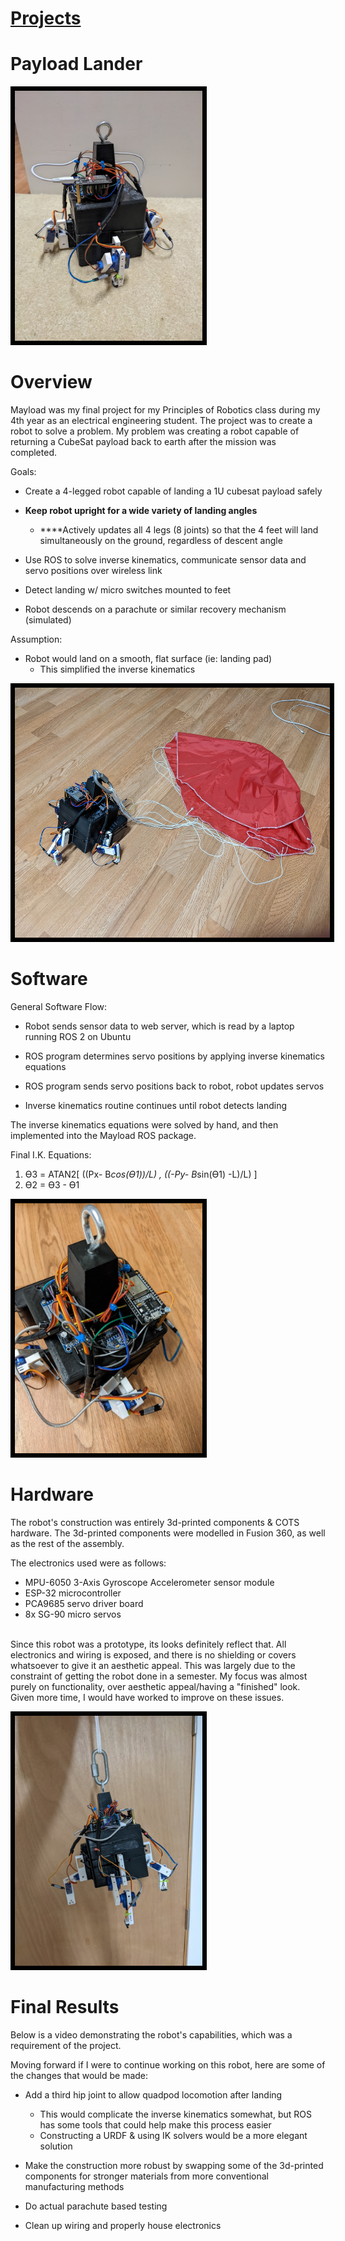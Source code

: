 # [Projects](http://vlarko.com/Projects)
# Payload Lander

<img src="/Photos/mayload overview.jpg" height="400" style="border:7px solid black">

# Overview
Mayload was my final project for my Principles of Robotics class during my 4th year as an electrical engineering student. The project was to create a robot to solve a problem. My problem was creating a robot capable of returning a CubeSat payload back to earth after the mission was completed.   
  
Goals:

- Create a 4-legged robot capable of landing a 1U cubesat payload safely  
    
- **Keep robot upright for a wide variety of landing angles**
    - **​**Actively updates all 4 legs (8 joints) so that the 4 feet will land simultaneously on the ground, regardless of descent angle
- Use ROS to solve inverse kinematics, communicate sensor data and servo positions over wireless link
- Detect landing w/ micro switches mounted to feet
- Robot descends on a parachute or similar recovery mechanism (simulated)

  
Assumption:

- Robot would land on a smooth, flat surface (ie: landing pad)
    - This simplified the inverse kinematics

<img src="/Photos/mayload with parachute.jpg" height="400" style="border:7px solid black">

# Software
General Software Flow:

- Robot sends sensor data to web server, which is read by a laptop running ROS 2 on Ubuntu  
    
- ROS program determines servo positions by applying inverse kinematics equations
- ROS program sends servo positions back to robot, robot updates servos
- Inverse kinematics routine continues until robot detects landing

  
The inverse kinematics equations were solved by hand, and then implemented into the Mayload ROS package.  
  
Final I.K. Equations:  
1. ϴ3 = ATAN2[ ((Px- B*cos(ϴ1))/L) , ((-Py- B*sin(ϴ1) -L)/L) ]  
2. ϴ2 = ϴ3 - ϴ1

<img src="/Photos/mayload electronics.jpg" height="400" style="border:7px solid black">

# Hardware
The robot's construction was entirely 3d-printed components & COTS hardware. The 3d-printed components were modelled in Fusion 360, as well as the rest of the assembly.  
  
The electronics used were as follows:

- MPU-6050 3-Axis Gyroscope Accelerometer sensor module
- ESP-32 microcontroller
- PCA9685 servo driver board
- 8x SG-90 micro servos

​  
Since this robot was a prototype, its looks definitely reflect that. All electronics and wiring is exposed, and there is no shielding or covers whatsoever to give it an aesthetic appeal. This was largely due to the constraint of getting the robot done in a semester. My focus was almost purely on functionality, over aesthetic appeal/having a "finished" look. Given more time, I would have worked to improve on these issues.

<img src="/Photos/mayload falling.jpg" height="400" style="border:7px solid black">

# Final Results
Below is a video demonstrating the robot's capabilities, which was a requirement of the project.  
  
Moving forward if I were to continue working on this robot, here are some of the changes that would be made:

- Add a third hip joint to allow quadpod locomotion after landing
    - This would complicate the inverse kinematics somewhat, but ROS has some tools that could help make this process easier
    - Constructing a URDF & using IK solvers would be a more elegant solution  
        
- Make the construction more robust by swapping some of the 3d-printed components for stronger materials from more conventional manufacturing methods
- Do actual parachute based testing
- Clean up wiring and properly house electronics
